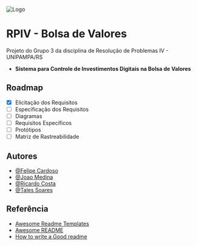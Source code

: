
![Logo](https://dev-to-uploads.s3.amazonaws.com/uploads/articles/th5xamgrr6se0x5ro4g6.png)


# RPIV - Bolsa de Valores

Projeto do Grupo 3 da disciplina de Resolução de Problemas IV - UNIPAMPA/RS

- **Sistema para Controle de Investimentos Digitais na Bolsa de Valores**

## Roadmap

- [x] Elicitação dos Requisitos
- [ ] Especificação dos Requisitos
- [ ] Diagramas
- [ ] Requisitos Específicos
- [ ] Protótipos
- [ ] Matriz de Rastreabilidade

## Autores

- [@Felipe Cardoso](https://www.github.com/FCardozera)
- [@Joao Medina](https://www.github.com/joaomedinap)
- [@Ricardo Costa](https://www.github.com/ricardolhc)
- [@Tales Soares](https://www.github.com/talessoares)

## Referência

 - [Awesome Readme Templates](https://awesomeopensource.com/project/elangosundar/awesome-README-templates)
 - [Awesome README](https://github.com/matiassingers/awesome-readme)
 - [How to write a Good readme](https://bulldogjob.com/news/449-how-to-write-a-good-readme-for-your-github-project)

